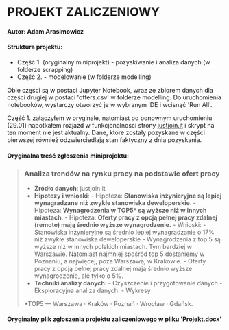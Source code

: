 # PROJEKT ZALICZENIOWY
#### Autor: Adam Arasimowicz

#### Struktura projektu:
- Część 1. (oryginalny miniprojekt) - pozyskiwanie i analiza danych (w folderze scrapping)
- Część 2. - modelowanie (w folderze modelling)

Obie części są w postaci Jupyter Notebook, wraz ze zbiorem danych dla części drugiej w postaci 'offers.csv' w folderze modelling.
Do uruchomienia notebooków, wystarczy otworzyć je w wybranym IDE i wcisnąć 'Run All'.

Część 1. załączyłem w oryginale, natomiast po ponownym uruchomieniu (29.01) napotkałem rozjazd w funkcjonalnosci strony [justjoin.it]() i skrypt na ten moment nie jest aktualny. Dane, które zostały pozyskane w części pierwszej również odzwierciedlają stan faktyczny z dnia pozyskania.


#### Oryginalna treść zgłoszenia miniprojektu:
> ### **Analiza trendów na rynku pracy na podstawie ofert pracy**
 >  - **Źródło danych**: justjoin.it 
 >  - **Hipotezy i wnioski**:
     - Hipoteza: **Stanowiska inżynieryjne są lepiej wynagradzane niż zwykłe stanowiska deweloperskie**.
     - Hipoteza: **Wynagrodzenia w TOP5\* są wyższe niż w innych miastach**.
     - Hipoteza: **Oferty pracy z opcją pełnej pracy zdalnej (remote) mają średnio wyższe wynagrodzenie.**
     - Wnioski:
       - Stanowiska inżynieryjne są średnio lepiej wynagradzanie o 17% niż zwykłe stanowiska deweloperskie
       - Wynagrodzenia z top 5 są wyższe niż w innych polskich miastach. Tym bardziej w Warszawie. Natomiast najmniej spośród top 5 dostaniemy w Poznaniu, a najwięcej, poza Warszawą, w Krakowie.
       - Oferty pracy z opcją pełnej pracy zdalnej mają średnio wyższe wynagrodzenie, ale tylko o 5%.
  > - **Techniki analizy danych**:
     - Czyszczenie i przygotowanie danych
     - Eksploracyjna analiza danych.
     - Wykresy
  > 
>
>*TOP5 — Warszawa · Kraków · Poznań · Wrocław · Gdańsk.  


#### Oryginalny plik zgłoszenia projektu zaliczeniowego w pliku 'Projekt.docx'